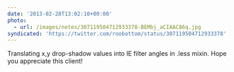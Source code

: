 ```yaml
---
date: '2013-02-28T13:02:10+00:00'
photo:
  - url: /images/notes/307119504712933378-BEMbj_aCIAAC86q.jpg
syndicated: 'https://twitter.com/roobottom/status/307119504712933378'
---
```

Translating x,y drop-shadow values into IE filter angles in .less mixin. Hope you appreciate this client! 
